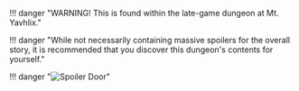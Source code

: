!!! danger "WARNING! This is found within the late-game dungeon at Mt. Yavhlix." 

!!! danger "While not necessarily containing massive spoilers for the overall story, it is recommended that you discover this dungeon's contents for yourself."

!!! danger "![Spoiler Door](/assets/img/spoiler_door.png)"
